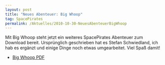 ```yaml
---
layout: post
title: "Neues Abenteuer: Big Whoop"
tag: SpacePirates
permalink: /Aktuelles/2010-10-30-NeuesAbenteuerBigWhoop
---
```



Mit Big Whoop steht jetzt ein weiteres SpacePirates Abenteuer zum Download bereit. Ursprünglich geschrieben hat es Stefan Schwiedland, ich hab es ergänzt und einige Dinge noch etwas umgearbeitet. Viel Spaß damit!

- [Big Whoop PDF](https://spacepirates.jcgames.de/Abenteuer/Der_große_Fang/)
